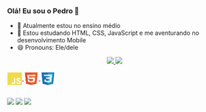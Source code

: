 ### Olá! Eu sou o Pedro 👋

- 🔭 Atualmente estou no ensino médio
- 🌱 Estou estudando HTML, CSS, JavaScript e me aventurando no desenvolvimento Mobile 
- 😄 Pronouns: Ele/dele 

<div align="center">
  <a href="https://github.com/PedroBryk">
  <img height="130em" src="https://github-readme-stats.vercel.app/api?username=PedroBryk&show_icons=true&theme=midnight-purple&include_all_commits=true&count_private=true"/>
  <img height="180em" src="https://github-readme-stats.vercel.app/api/top-langs/?username=PedroBryk&layout=compact&langs_count=7&theme=dracula"/>
</div>
 <div style="display: inline_block"><br>
  <img align="center" alt="Rafa-Js" height="30" width="35" src="https://raw.githubusercontent.com/devicons/devicon/master/icons/javascript/javascript-plain.svg">
  <img align="center" alt="Rafa-HTML" height="30" width="35" src="https://raw.githubusercontent.com/devicons/devicon/master/icons/html5/html5-original.svg">
  <img align="center" alt="Rafa-CSS" height="30" width="35" src="https://raw.githubusercontent.com/devicons/devicon/master/icons/css3/css3-original.svg">
</div>
  
  ##

 <div>
  <a href="https://instagram.com/pedro.bryk" target="_blank"><img src="https://img.shields.io/badge/-Instagram-%23E4405F?style=for-the-badge&logo=instagram&logoColor=white" target="_blank"></a>
  <a href = "mailto:pedrinhobryk17@gmail.com"><img src="https://img.shields.io/badge/-Gmail-%23333?style=for-the-badge&logo=gmail&logoColor=white" target="_blank"></a>
  <a href="https://www.linkedin.com/in/pedro-bryk-648b78215/" target="_blank"><img src="https://img.shields.io/badge/-LinkedIn-%230077B5?style=for-the-badge&logo=linkedin&logoColor=white" target="_blank"></a>
  </div>
